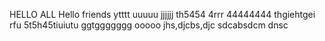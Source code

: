 HELLO ALL 
Hello friends 
ytttt
uuuuu
jjjjjj
th5454
4rrr
44444444
thgiehtgei
rfu
5t5h45tiuiutu
ggtggggggg
ooooo
jhs,djcbs,djc
sdcabsdcm dnsc
